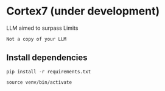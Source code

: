 # Cortex7 (under development)
LLM aimed to surpass Limits

`Not a copy of your LLM`

## Install dependencies
`pip install -r requirements.txt`

`source venv/bin/activate`
